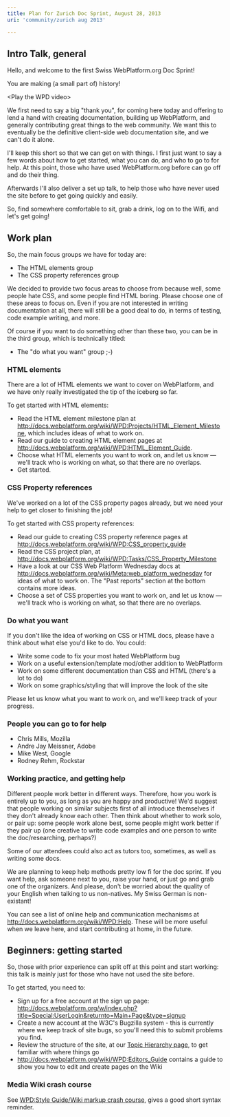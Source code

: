 ```yaml
---
title: Plan for Zurich Doc Sprint, August 28, 2013
uri: 'community/zurich aug 2013'

---
```

## Intro Talk, general

Hello, and welcome to the first Swiss WebPlatform.org Doc Sprint!

You are making (a small part of) history!

\<Play the WPD video\>

We first need to say a big "thank you", for coming here today and offering to lend a hand with creating documentation, building up WebPlatform, and generally contributing great things to the web community. We want this to eventually be the definitive client-side web documentation site, and we can't do it alone.

I'll keep this short so that we can get on with things. I first just want to say a few words about how to get started, what you can do, and who to go to for help. At this point, those who have used WebPlatform.org before can go off and do their thing.

Afterwards I'll also deliver a set up talk, to help those who have never used the site before to get going quickly and easily.

So, find somewhere comfortable to sit, grab a drink, log on to the Wifi, and let's get going!

## Work plan

So, the main focus groups we have for today are:

-   The HTML elements group
-   The CSS property references group

We decided to provide two focus areas to choose from because well, some people hate CSS, and some people find HTML boring. Please choose one of these areas to focus on. Even if you are not interested in writing documentation at all, there will still be a good deal to do, in terms of testing, code example writing, and more.

Of course if you want to do something other than these two, you can be in the third group, which is technically titled:

-   The "do what you want" group ;-)

### HTML elements

There are a lot of HTML elements we want to cover on WebPlatform, and we have only really investigated the tip of the iceberg so far.

To get started with HTML elements:

-   Read the HTML element milestone plan at <http://docs.webplatform.org/wiki/WPD:Projects/HTML_Element_Milestone>, which includes ideas of what to work on.
-   Read our guide to creating HTML element pages at <http://docs.webplatform.org/wiki/WPD:HTML_Element_Guide>.
-   Choose what HTML elements you want to work on, and let us know — we'll track who is working on what, so that there are no overlaps.
-   Get started.

### CSS Property references

We've worked on a lot of the CSS property pages already, but we need your help to get closer to finishing the job!

To get started with CSS property references:

-   Read our guide to creating CSS property reference pages at <http://docs.webplatform.org/wiki/WPD:CSS_property_guide>
-   Read the CSS project plan, at <http://docs.webplatform.org/wiki/WPD:Tasks/CSS_Property_Milestone>
-   Have a look at our CSS Web Platform Wednesday docs at <http://docs.webplatform.org/wiki/Meta:web_platform_wednesday> for ideas of what to work on. The "Past reports" section at the bottom contains more ideas.
-   Choose a set of CSS properties you want to work on, and let us know — we'll track who is working on what, so that there are no overlaps.

### Do what you want

If you don't like the idea of working on CSS or HTML docs, please have a think about what else you'd like to do. You could:

-   Write some code to fix your most hated WebPlatform bug
-   Work on a useful extension/template mod/other addition to WebPlatform
-   Work on some different documentation than CSS and HTML (there's a lot to do)
-   Work on some graphics/styling that will improve the look of the site

Please let us know what you want to work on, and we'll keep track of your progress.

### People you can go to for help

-   Chris Mills, Mozilla
-   Andre Jay Meissner, Adobe
-   Mike West, Google
-   Rodney Rehm, Rockstar

### Working practice, and getting help

Different people work better in different ways. Therefore, how you work is entirely up to you, as long as you are happy and productive! We'd suggest that people working on similar subjects first of all introduce themselves if they don't already know each other. Then think about whether to work solo, or pair up: some people work alone best, some people might work better if they pair up (one creative to write code examples and one person to write the doc/researching, perhaps?)

Some of our attendees could also act as tutors too, sometimes, as well as writing some docs.

We are planning to keep help methods pretty low fi for the doc sprint. If you want help, ask someone next to you, raise your hand, or just go and grab one of the organizers. And please, don't be worried about the quality of your English when talking to us non-natives. My Swiss German is non-existant!

You can see a list of online help and communication mechanisms at <http://docs.webplatform.org/wiki/WPD:Help>. These will be more useful when we leave here, and start contributing at home, in the future.

## Beginners: getting started

So, those with prior experience can split off at this point and start working: this talk is mainly just for those who have not used the site before.

To get started, you need to:

-   Sign up for a free account at the sign up page: <http://docs.webplatform.org/w/index.php?title=Special:UserLogin&returnto=Main+Page&type=signup>
-   Create a new account at the W3C's Bugzilla system - this is currently where we keep track of site bugs, so you'll need this to submit problems you find.
-   Review the structure of the site, at our [Topic Hierarchy page](/Meta:Editors_Guide/Topic_Hierarchy), to get familiar with where things go
-   <http://docs.webplatform.org/wiki/WPD:Editors_Guide> contains a guide to show you how to edit and create pages on the Wiki

### Media Wiki crash course

See [WPD:Style Guide/Wiki markup crash course](/WPD:Style_Guide/Wiki_markup_crash_course), gives a good short syntax reminder.

